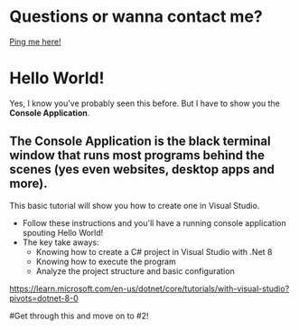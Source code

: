 # Questions or wanna contact me? 
<a href='https://github.com/justinprogdev/CSharpMentoring/discussions/1'>Ping me here!</a>
# Hello World!  
Yes, I know you've probably seen this before. But I have to show you the **Console Application**.

## The Console Application is the black terminal window that runs most programs behind the scenes (yes even websites, desktop apps and more).   
This basic tutorial will show you how to create one in Visual Studio. 
- Follow these instructions and you'll have a running console application spouting Hello World!
- The key take aways:
  - Knowing how to create a C# project in Visual Studio with .Net 8
  - Knowing how to execute the program
  - Analyze the project structure and basic configuration

https://learn.microsoft.com/en-us/dotnet/core/tutorials/with-visual-studio?pivots=dotnet-8-0

#Get through this and move on to #2!